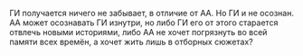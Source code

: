 
ГИ получается ничего не забывает, в отличие от АА. Но ГИ и не осознан. АА может осознавать ГИ изнутри, но либо ГИ его от этого старается отвлечь новыми историями, либо АА не хочет погрязнуть во всей памяти всех времён, а хочет жить лишь в отборных сюжетах?
